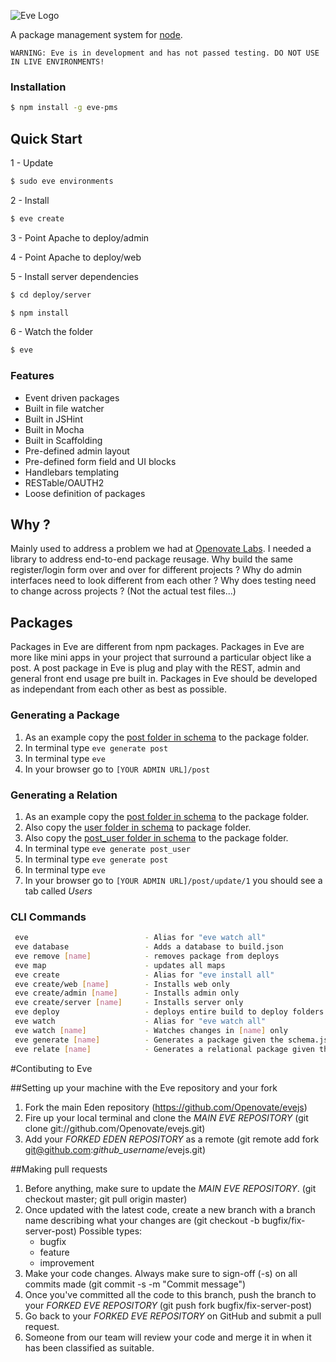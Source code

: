 ![Eve Logo](http://openovate.com/eve-logo.png)

  A package management system for [node](http://nodejs.org).

```
WARNING: Eve is in development and has not passed testing. DO NOT USE IN LIVE ENVIRONMENTS!
```

### Installation

```bash
$ npm install -g eve-pms
```

## Quick Start
1 - Update 

```bash
$ sudo eve environments
```

2 - Install

```bash
$ eve create
```

3 - Point Apache to deploy/admin

4 - Point Apache to deploy/web

5 - Install server dependencies

```bash
$ cd deploy/server
```

```bash
$ npm install
```

6 - Watch the folder 

```bash
$ eve
```

### Features

  * Event driven packages
  * Built in file watcher
  * Built in JSHint
  * Built in Mocha
  * Built in Scaffolding
  * Pre-defined admin layout
  * Pre-defined form field and UI blocks
  * Handlebars templating
  * RESTable/OAUTH2
  * Loose definition of packages

## Why ?

  Mainly used to address a problem we had at [Openovate Labs](http://openovate.com). I needed a library to 
  address end-to-end package reusage. Why build the same register/login form over and over for different 
  projects ? Why do admin interfaces need to look different from each other ? Why does testing need to change
  across projects ? (Not the actual test files...) 

## Packages

  Packages in Eve are different from npm packages. Packages in Eve are more like mini apps in your project that 
  surround a particular object like a post. A post package in Eve is plug and play with the REST, admin and general front
  end usage pre built in. Packages in Eve should be developed as independant from each other as best as possible.

### Generating a Package
1. As an example copy the [post folder in schema](https://github.com/Openovate/evejs/tree/master/schemas/post) to the package folder.
2. In terminal type `eve generate post`
3. In terminal type `eve`
4. In your browser go to `[YOUR ADMIN URL]/post`

### Generating a Relation
1. As an example copy the [post folder in schema](https://github.com/Openovate/evejs/tree/master/schemas/post) to the package folder.
2. Also copy the [user folder in schema](https://github.com/Openovate/evejs/tree/master/schemas/user) to package folder.
3. Also copy the [post_user folder in schema](https://github.com/Openovate/evejs/tree/master/schemas/post_user) to the package folder.
4. In terminal type `eve generate post_user`
5. In terminal type `eve generate post`
6. In terminal type `eve`
7. In your browser go to `[YOUR ADMIN URL]/post/update/1` you should see a tab called *Users*

### CLI Commands

```bash
 eve                          - Alias for "eve watch all"
 eve database                 - Adds a database to build.json
 eve remove [name]            - removes package from deploys
 eve map                      - updates all maps
 eve create                   - Alias for "eve install all"
 eve create/web [name]        - Installs web only
 eve create/admin [name]      - Installs admin only
 eve create/server [name]     - Installs server only
 eve deploy                   - deploys entire build to deploy folders
 eve watch                    - Alias for "eve watch all"
 eve watch [name]             - Watches changes in [name] only
 eve generate [name]          - Generates a package given the schema.json in that same folder
 eve relate [name]            - Generates a relational package given the schema.json in that same folder
```

#Contibuting to Eve

##Setting up your machine with the Eve repository and your fork

1. Fork the main Eden repository (https://github.com/Openovate/evejs)
2. Fire up your local terminal and clone the *MAIN EVE REPOSITORY* (git clone git://github.com/Openovate/evejs.git)
3. Add your *FORKED EDEN REPOSITORY* as a remote (git remote add fork git@github.com:*github_username*/evejs.git)

##Making pull requests

1. Before anything, make sure to update the *MAIN EVE REPOSITORY*. (git checkout master; git pull origin master)
2. Once updated with the latest code, create a new branch with a branch name describing what your changes are (git checkout -b bugfix/fix-server-post)
    Possible types:
    - bugfix
    - feature
    - improvement
3. Make your code changes. Always make sure to sign-off (-s) on all commits made (git commit -s -m "Commit message")
4. Once you've committed all the code to this branch, push the branch to your *FORKED EVE REPOSITORY* (git push fork bugfix/fix-server-post)
5. Go back to your *FORKED EVE REPOSITORY* on GitHub and submit a pull request.
6. Someone from our team will review your code and merge it in when it has been classified as suitable.
